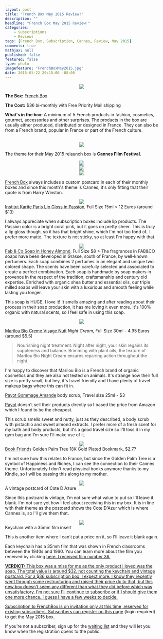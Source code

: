 ```yaml
---
layout: post
title: "French Box May 2015 Review!"
description: ""
headline: "French Box May 2015 Review!"
categories: 
    - Subscriptions
    - Reviews
tags: [French Box, Subscription, Cannes, Review, May 2015]
comments: true
mathjax: null
published: false
featured: false
type: photo
imagefeature: "FrenchBoxMay2015.jpg"
date: 2015-05-22 20:15:00 -08:00
---
```


<center><img src='/images/FrenchBoxMay2015Box.jpg'></center>
<p><b>The Box:</b> <a href="https://getfrenchbox.com">French Box</a></p>
<p><b>The Cost:</b> $36 bi-monthly with Free Priority Mail shipping</p>
<p><b>What's in the box:</b> A minimum of 5 French products in fashion, cosmetics, gourmet, accessories and other surprises. 
The products in the box are usually either produced, distributed or designed in France.
They can also be from a French brand, popular in France or part of the French culture.</p>
<br>

<center><img src='/images/FrenchBoxMay2015OpenBox.jpg'></center>
<p>The theme for their May 2015 relaunch box is <b>Cannes Film Festival</b>.</p>
<center><img src='/images/FrenchBoxMay2015OpenBox2.jpg'></center>

<center><img src='/images/FrenchBoxMay2015Postcard1.jpg'></center>
<center><img src='/images/FrenchBoxMay2015Postcard2.jpg'></center>
<p><a href="https://getfrenchbox.com">French Box</a> always includes a custom postcard in each of their monthly boxes and since this month's theme is Cannes, it's only fitting that their quote is from Harry Winston.</p>

<center><img src='/images/FrenchBoxMay2015Lip.jpg'></center>
<a href="http://www.institutkariteparis.com/boutique_us/fiche_produit.cfm?ref=IK0209&type=54&code_lg=lg_us&num=211">Institut Karite Paris Lip Gloss in Passion</a>, Full Size 15ml > 12 Euros (around $13)
<p>I always appreciate when subscription boxes include lip products. The Passion color is a bright coral pink, but it goes on pretty sheer. This is truly a lip gloss though, so it has that bright shine, which I'm not too fond of. I prefer more matte. The texture is not sticky, so at least I'm happy with that.</p>

<center><img src='/images/FrenchBoxMay2015Soap.jpg'></center>
<a href="https://getfrenchbox.com/shop/fabco-2-perfumes-soap/">Fab & Co Soap in Honey Almond</a>, Full Size $8
> The fragrances in FAB&CO soaps have been developed in Grasse, south of France, by well-known perfumers. Each soap combines 2 perfumes in an elegant and unique two colored shape. The scents have been carefully selected and associated to create a perfect combination.  
Each soap is handmade by soap makers in provence in the respect of the tradition, craftsmanship and century old expertise. Enriched with organic shea butter and essential oils, our triple milled soaps will leave your skin with a luxurious and smooth feeling while lasting you longer.

<p>This soap is HUGE, I love it! It smells amazing and after reading about their process in their soap production, it has me loving it even more. It's 100% organic with natural scents, so I feel safe in using this soap.</p>


<center><img src='/images/FrenchBoxMay2015Skincare.jpg'></center>

<p><a href="http://www.mariloubio.com/uk/soin_creme_nuit.html">Marilou Bio Creme Visage Nuit</a> <i>Night Cream</i>, Full Size 30ml - 4.95 Euros (around $5.5)</p>

>Nourishing night treatment. Night after night, your skin regains its suppleness 
and balance. Brimming with plant oils, the texture of Marilou Bio Night Cream
ensures repairing action throughout the night. 

<p>I'm happy to discover that Marilou Bio is a French brand of organic cosmetics and they are also not tested on animals. It's strange how their full size is pretty small, but hey, it's travel friendly and I have plenty of travel makeup bags where this can fit in.</p>

<p><a href="http://www.amazon.com/Payot-Corps-Gommage-Amande-Pistachio/dp/B00JFYVZRO/ref=sr_1_1?s=beauty&ie=UTF8&qid=1432352534&sr=1-1&keywords=payot+gommage">Payot Gommage Amande</a> body scrub</i>, Travel size 25ml - $3</p>
<p><a href="http://www.payot.com/KR/en/">Payot</a> doesn't sell their products directly so I based the price from Amazon which I found to be the cheapest.</p>
<p>This scrub smells sweet and nutty, just as they described, a body scrub with pistachio and sweet almond extracts. I prefer more of a fresh scent for my bath and body products, but it's a good travel size so I'll toss it in my gym bag and I'm sure I'll make use of it.</p>

<center><img src='/images/FrenchBoxMay2015Bookmark.jpg'></center>
<a href="http://www.bookfriends.kr/src/main/indexpage.php">Book Friends</a> Golden Palm Tree 18K Gold Plated Bookmark, $2.7?
<p>I'm not sure how this relates to France, but since the Golden Palm Tree is a symbol of Happiness and Riches, I can see the connection to their Cannes theme. Unfortunately I don't read physical books anymore thanks to my Kindle, so I will be passing this along to my mother.</p>

<center><img src='/images/FrenchBoxMay2015VintagePostcard.jpg'></center>
<figcaption>A vintage postcard of Cote D'Azure</figcaption>
<p>Since this postcard is vintage, I'm not sure what value to put so I'll leave it blank. I'm not sure yet how I feel about receiving this in my box. It is in line with their theme as the postcard shows the Cote D'Azur which is where Cannes is, so I'll give them that.</p>

<center><img src='/images/FrenchBoxMay2015Keychain.jpg'></center>
<figcaption>Keychain with a 35mm film insert</figcaption>
<p>This is another item where I can't put a price on it, so I'll leave it blank again.</p>
<p>Each keychain has a 35mm film that was shown in French classrooms between the 1940s and 1960. You can learn more about the film you received by clicking <a href="http://getfrenchbox.com/35mm/">here. I received film number 36.</p>

<p><b>VERDICT:</b> This box was a miss for me as the only product I loved was the soap. The total value is around $32, not counting the keychain and vintage postcard. For a $36 subscription box, I expect more. I know they recently went through some restructuring and raised their price do to that, but this new box doesn't seem any different than what they did before which was unsatisfactory. I'm not sure I'll continue to subscribe or if I should give them one more chance. I guess I have a few weeks to decide.</p>

<p>Subscription to FrenchBox is on invitation only at this time, reserved for existing subscribers. Subscribers can register on <a href="https://getfrenchbox.com/subscription/">this page</a> (login required) to get the May 2015 box.</p>

<p>If you're not a subscriber, sign up for the <a href="https://getfrenchbox.com/subscription/">waiting list</a> and they will let you know when the registration opens to the public.</p>
